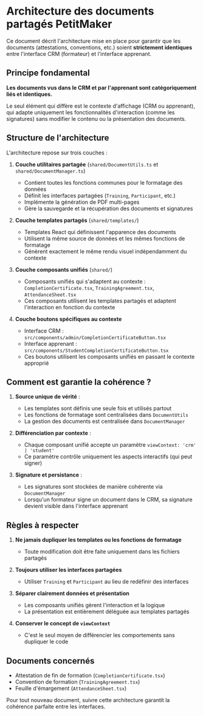 # Architecture des documents partagés PetitMaker

Ce document décrit l'architecture mise en place pour garantir que les documents (attestations, conventions, etc.) soient **strictement identiques** entre l'interface CRM (formateur) et l'interface apprenant.

## Principe fondamental

**Les documents vus dans le CRM et par l'apprenant sont catégoriquement liés et identiques.**

Le seul élément qui diffère est le contexte d'affichage (CRM ou apprenant), qui adapte uniquement les fonctionnalités d'interaction (comme les signatures) sans modifier le contenu ou la présentation des documents.

## Structure de l'architecture

L'architecture repose sur trois couches :

1. **Couche utilitaires partagée** (`shared/DocumentUtils.ts` et `shared/DocumentManager.ts`)
   - Contient toutes les fonctions communes pour le formatage des données
   - Définit les interfaces partagées (`Training`, `Participant`, etc.)
   - Implémente la génération de PDF multi-pages
   - Gère la sauvegarde et la récupération des documents et signatures

2. **Couche templates partagés** (`shared/templates/`)
   - Templates React qui définissent l'apparence des documents
   - Utilisent la même source de données et les mêmes fonctions de formatage
   - Génèrent exactement le même rendu visuel indépendamment du contexte

3. **Couche composants unifiés** (`shared/`)
   - Composants unifiés qui s'adaptent au contexte : `CompletionCertificate.tsx`, `TrainingAgreement.tsx`, `AttendanceSheet.tsx`
   - Ces composants utilisent les templates partagés et adaptent l'interaction en fonction du contexte

4. **Couche boutons spécifiques au contexte**
   - Interface CRM : `src/components/admin/CompletionCertificateButton.tsx`
   - Interface apprenant : `src/components/StudentCompletionCertificateButton.tsx`
   - Ces boutons utilisent les composants unifiés en passant le contexte approprié

## Comment est garantie la cohérence ?

1. **Source unique de vérité** :
   - Les templates sont définis une seule fois et utilisés partout
   - Les fonctions de formatage sont centralisées dans `DocumentUtils`
   - La gestion des documents est centralisée dans `DocumentManager`

2. **Différenciation par contexte** :
   - Chaque composant unifié accepte un paramètre `viewContext: 'crm' | 'student'`
   - Ce paramètre contrôle uniquement les aspects interactifs (qui peut signer)

3. **Signature et persistance** :
   - Les signatures sont stockées de manière cohérente via `DocumentManager`
   - Lorsqu'un formateur signe un document dans le CRM, sa signature devient visible dans l'interface apprenant

## Règles à respecter

1. **Ne jamais dupliquer les templates ou les fonctions de formatage**
   - Toute modification doit être faite uniquement dans les fichiers partagés

2. **Toujours utiliser les interfaces partagées**
   - Utiliser `Training` et `Participant` au lieu de redéfinir des interfaces

3. **Séparer clairement données et présentation**
   - Les composants unifiés gèrent l'interaction et la logique
   - La présentation est entièrement déléguée aux templates partagés

4. **Conserver le concept de `viewContext`**
   - C'est le seul moyen de différencier les comportements sans dupliquer le code

## Documents concernés

- Attestation de fin de formation (`CompletionCertificate.tsx`)
- Convention de formation (`TrainingAgreement.tsx`)
- Feuille d'émargement (`AttendanceSheet.tsx`)

Pour tout nouveau document, suivre cette architecture garantit la cohérence parfaite entre les interfaces. 